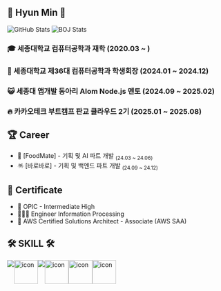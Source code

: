 <div align:"center">

## 👋 Hyun Min 👋

<div>
  <img src="https://github-readme-stats.vercel.app/api?username=moonhyeonmin&show_icons=true&theme=dracula" alt="GitHub Stats" />
  <img src="http://mazassumnida.wtf/api/v2/generate_badge?boj=mhm0627" alt="BOJ Stats" />
</div>


<!-- ## 😎 About Me 😎
<a href="https://ansgusals0627.tistory.com"><img src="https://img.shields.io/badge/Blog-E5511E?style=badge&logo=Tistory&logoColor=white"/><a href="https://www.notion.so/Mun-s-ee4c90ed78374f268d25a37a1f538c93?pvs=4"><img src="https://img.shields.io/badge/Profile-000000?style=badge&logo=notion&logoColor=white"/></a></a>
-->


### 🎓 세종대학교 컴퓨터공학과 재학 (2020.03 ~ )
### 👑 세종대학교 제36대 컴퓨터공학과 학생회장 (2024.01 ~ 2024.12)
### 😺 세종대 앱개발 동아리 Alom Node.js 멘토 (2024.09 ~ 2025.02)
### 🔥 카카오테크 부트캠프 판교 클라우드 2기 (2025.01 ~ 2025.08)


 ## 🏆 Career

- 🍔 [FoodMate] - 기획 및 AI 파트 개발 <sub>(24.03 ~ 24.06)</sub>
- 🪅 [바로바로] - 기획 및 백엔드 파트 개발 <sub>(24.09 ~ 24.12)</sub>


 ## 🪪 Certificate

 - 💬 OPIC - Intermediate High
 - 👨🏻‍💻 Engineer Information Processing
 - 🪪 AWS Certified Solutions Architect - Associate (AWS SAA)


## 🛠 SKILL 🛠
  <div style="display: flex; align-items: flex-start;">
    <img src="https://skillicons.dev/icons?i=spring,linux&theme=dark" />
    <img src="https://techstack-generator.vercel.app/mysql-icon.svg" alt="icon" width="55" height="55" />
    <img src="https://skillicons.dev/icons?i=gcp,terraform&theme=dark" />
    <img src="https://techstack-generator.vercel.app/aws-icon.svg" alt="icon" width="55" height="55" />
    <img src="https://techstack-generator.vercel.app/docker-icon.svg" alt="icon" width="55" height="55" />
    <img src="https://techstack-generator.vercel.app/kubernetes-icon.svg" alt="icon" width="55" height="55" />
    
    
  </div>
<br/>
<br/>
</div>
